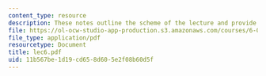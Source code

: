 ```yaml
---
content_type: resource
description: These notes outline the scheme of the lecture and provide study problems.
file: https://ol-ocw-studio-app-production.s3.amazonaws.com/courses/6-090-building-programming-experience-a-lead-in-to-6-001-january-iap-2005/11b567be1d19cd658d605e2f08b60d5f_lec6.pdf
file_type: application/pdf
resourcetype: Document
title: lec6.pdf
uid: 11b567be-1d19-cd65-8d60-5e2f08b60d5f
---
```

